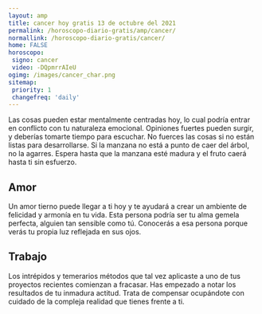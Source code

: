 ```yaml
---
layout: amp
title: cancer hoy gratis 13 de octubre del 2021 
permalink: /horoscopo-diario-gratis/amp/cancer/
normallink: /horoscopo-diario-gratis/cancer/
home: FALSE
horoscopo:
 signo: cancer
 video: -DQpmrrAIeU
ogimg: /images/cancer_char.png
sitemap:
 priority: 1
 changefreq: 'daily'
---
```



Las cosas pueden estar mentalmente centradas hoy, lo cual podría entrar en conflicto con tu naturaleza emocional. Opiniones fuertes pueden surgir, y deberías tomarte tiempo para escuchar. No fuerces las cosas si no están listas para desarrollarse. Si la manzana no está a punto de caer del árbol, no la agarres. Espera hasta que la manzana esté madura y el fruto caerá hasta ti sin esfuerzo.

## Amor

Un amor tierno puede llegar a ti hoy y te ayudará a crear un ambiente de felicidad y armonía en tu vida. Esta persona podría ser tu alma gemela perfecta, alguien tan sensible como tú. Conocerás a esa persona porque verás tu propia luz reflejada en sus ojos.

## Trabajo

Los intrépidos y temerarios métodos que tal vez aplicaste a uno de tus proyectos recientes comienzan a fracasar. Has empezado a notar los resultados de tu inmadura actitud. Trata de compensar ocupándote con cuidado de la compleja realidad que tienes frente a ti.
